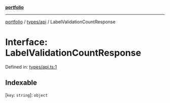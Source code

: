 [**portfolio**](../../../README.md)

***

[portfolio](../../../modules.md) / [types/api](../README.md) / LabelValidationCountResponse

# Interface: LabelValidationCountResponse

Defined in: [types/api.ts:1](https://github.com/tnorlund/Portfolio/blob/692122b3ff53018b591adef90b1d28791ebc873b/portfolio/types/api.ts#L1)

## Indexable

\[`key`: `string`\]: `object`
